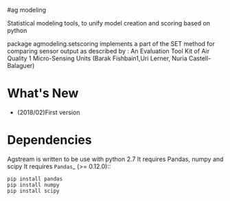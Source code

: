 #ag modeling

Statistical modeling tools, to unify model creation and scoring based on python

package agmodeling.setscoring implements a part of the SET method for comparing
sensor output as described by :
An Evaluation Tool Kit of Air Quality 1 Micro-Sensing Units 
(Barak Fishbain1,Uri Lerner, Nuria Castell-Balaguer)




What's New
===========
- (2018/02)First version 



Dependencies
=============

Agstream is written to be use with python 2.7
It requires Pandas, numpy and  scipy
It requires `Pandas`_ (>= 0.12.0)::

    pip install pandas
    pip install numpy
    pip install scipy